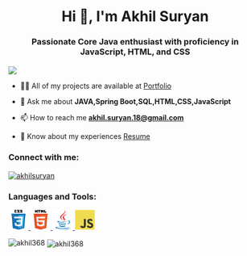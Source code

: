 <h1 align="center">Hi 👋, I'm Akhil Suryan</h1>
<h3 align="center">Passionate Core Java enthusiast with proficiency in JavaScript, HTML, and CSS</h3>
<img align="center" src="https://github.com/geniusuraj/geniusuraj/blob/main/banner.gif"/>



- 👨‍💻 All of my projects are available at [Portfolio](https://akhil368.github.io/)

- 💬 Ask me about **JAVA,Spring Boot,SQL,HTML,CSS,JavaScript**

- 📫 How to reach me **akhil.suryan.18@gmail.com**

- 📄 Know about my experiences [Resume](https://drive.google.com/file/d/1_dyPby8f6wi1stvNCRabCrSW5XhEWBCu/view?usp=sharing)

<h3 align="left">Connect with me:</h3>
<p align="left">
<a href="https://www.linkedin.com/in/akhil-suryan-1b9367239" target="blank"><img align="center" src="https://raw.githubusercontent.com/rahuldkjain/github-profile-readme-generator/master/src/images/icons/Social/linked-in-alt.svg" alt="akhilsuryan" height="30" width="40" /></a>

</p>

<h3 align="left">Languages and Tools:</h3>
<p align="left"> <a href="https://www.w3schools.com/css/" target="_blank" rel="noreferrer"> <img src="https://raw.githubusercontent.com/devicons/devicon/master/icons/css3/css3-original-wordmark.svg" alt="css3" width="40" height="40"/> </a> <a href="https://www.w3.org/html/" target="_blank" rel="noreferrer"> <img src="https://raw.githubusercontent.com/devicons/devicon/master/icons/html5/html5-original-wordmark.svg" alt="html5" width="40" height="40"/> </a> <a href="https://www.java.com" target="_blank" rel="noreferrer"> <img src="https://raw.githubusercontent.com/devicons/devicon/master/icons/java/java-original.svg" alt="java" width="40" height="40"/> </a> <a href="https://developer.mozilla.org/en-US/docs/Web/JavaScript" target="_blank" rel="noreferrer"> <img src="https://raw.githubusercontent.com/devicons/devicon/master/icons/javascript/javascript-original.svg" alt="javascript" width="40" height="40"/> </a> </p>

<p><img align="left" src="https://github-readme-stats.vercel.app/api/top-langs?username=akhil368&show_icons=true&locale=en&layout=compact" alt="akhil368" /></p>

<p>&nbsp;<img align="center" src="https://github-readme-stats.vercel.app/api?username=akhil368&show_icons=true&locale=en" alt="akhil368" /></p>
